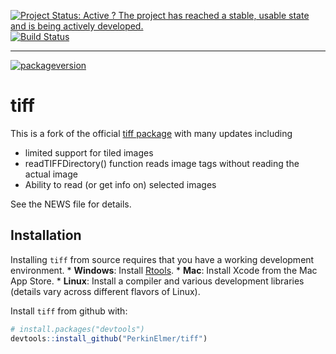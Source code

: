 [![Project Status: Active ? The project has reached a stable, usable state and is being actively developed.](http://www.repostatus.org/badges/latest/active.svg)](http://www.repostatus.org/#active)
[![Build Status](https://travis-ci.org/PKI-Kent/tiff.svg?branch=master)](https://travis-ci.org/PKI-Kent/tiff)
 
---
 
[![packageversion](https://img.shields.io/badge/Package%20version-0.1.6-orange.svg?style=flat-square)](commits/master)
 
# tiff

This is a fork of the official [tiff package](https://github.com/s-u/tiff)
with many updates including

- limited support for tiled images
- readTIFFDirectory() function reads image tags without 
  reading the actual image
- Ability to read (or get info on) selected images

See the NEWS file for details.

## Installation

Installing `tiff` from source requires that you have a working development environment.
    * **Windows**: Install [Rtools](https://cran.r-project.org/bin/windows/Rtools/).
    * **Mac**: Install Xcode from the Mac App Store.
    * **Linux**: Install a compiler and various development libraries (details vary across different flavors of Linux).

Install `tiff` from github with:

``` r
# install.packages("devtools")
devtools::install_github("PerkinElmer/tiff")
```

